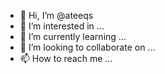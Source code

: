 - 👋 Hi, I’m @ateeqs
- 👀 I’m interested in ...
- 🌱 I’m currently learning ...
- 💞️ I’m looking to collaborate on ...
- 📫 How to reach me ...

<!---
ateeqs/ateeqs is a ✨ special ✨ repository because its `README.md` (this file) appears on your GitHub profile.
You can click the Preview link to take a look at your changes.
--->

